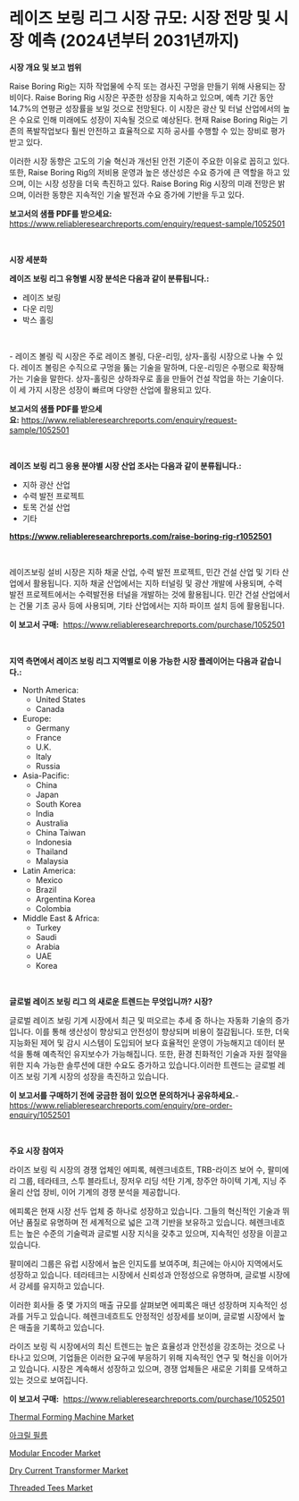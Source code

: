 <p><h1>레이즈 보링 리그 시장 규모: 시장 전망 및 시장 예측 (2024년부터 2031년까지)</h1></p><p><strong>시장 개요 및 보고 범위</strong></p>
<p><p>Raise Boring Rig는 지하 작업물에 수직 또는 경사진 구멍을 만들기 위해 사용되는 장비이다. Raise Boring Rig 시장은 꾸준한 성장을 지속하고 있으며, 예측 기간 동안 14.7%의 연평균 성장률을 보일 것으로 전망된다. 이 시장은 광산 및 터널 산업에서의 높은 수요로 인해 미래에도 성장이 지속될 것으로 예상된다. 현재 Raise Boring Rig는 기존의 폭발작업보다 훨씬 안전하고 효율적으로 지하 공사를 수행할 수 있는 장비로 평가받고 있다.</p><p>이러한 시장 동향은 고도의 기술 혁신과 개선된 안전 기준이 주요한 이유로 꼽히고 있다. 또한, Raise Boring Rig의 저비용 운영과 높은 생산성은 수요 증가에 큰 역할을 하고 있으며, 이는 시장 성장을 더욱 촉진하고 있다. Raise Boring Rig 시장의 미래 전망은 밝으며, 이러한 동향은 지속적인 기술 발전과 수요 증가에 기반을 두고 있다.</p></p>
<p><strong>보고서의 샘플 PDF를 받으세요:</strong> <a href="https://www.reliableresearchreports.com/enquiry/request-sample/1052501">https://www.reliableresearchreports.com/enquiry/request-sample/1052501</a></p>
<p>&nbsp;</p>
<p><strong>시장 세분화</strong></p>
<p><strong>레이즈 보링 리그 유형별 시장 분석은 다음과 같이 분류됩니다.:</strong></p>
<p><ul><li>레이즈 보링</li><li>다운 리밍</li><li>박스 홀링</li></ul></p>
<p>&nbsp;</p>
<p><p>- 레이즈 볼링 릭 시장은 주로 레이즈 볼링, 다운-리밍, 상자-홀링 시장으로 나눌 수 있다. 레이즈 볼링은 수직으로 구멍을 뚫는 기술을 말하며, 다운-리밍은 수평으로 확장해가는 기술을 말한다. 상자-홀링은 상하좌우로 홀을 만들어 건설 작업을 하는 기술이다. 이 세 가지 시장은 성장이 빠르며 다양한 산업에 활용되고 있다.</p></p>
<p><strong>보고서의 샘플 PDF를 받으세요:</strong>&nbsp;<a href="https://www.reliableresearchreports.com/enquiry/request-sample/1052501">https://www.reliableresearchreports.com/enquiry/request-sample/1052501</a></p>
<p>&nbsp;</p>
<p><strong> 레이즈 보링 리그 응용 분야별 시장 산업 조사는 다음과 같이 분류됩니다.:</strong></p>
<p><ul><li>지하 광산 산업</li><li>수력 발전 프로젝트</li><li>토목 건설 산업</li><li>기타</li></ul></p>
<p><strong><a href="https://www.reliableresearchreports.com/raise-boring-rig-r1052501">https://www.reliableresearchreports.com/raise-boring-rig-r1052501</a></strong></p>
<p>&nbsp;</p>
<p><p>레이즈보링 설비 시장은 지하 채굴 산업, 수력 발전 프로젝트, 민간 건설 산업 및 기타 산업에서 활용됩니다. 지하 채굴 산업에서는 지하 터널링 및 광산 개발에 사용되며, 수력 발전 프로젝트에서는 수력발전용 터널을 개발하는 것에 활용됩니다. 민간 건설 산업에서는 건물 기초 공사 등에 사용되며, 기타 산업에서는 지하 파이프 설치 등에 활용됩니다.</p></p>
<p><strong>이 보고서 구매:</strong>&nbsp; <a href="https://www.reliableresearchreports.com/purchase/1052501">https://www.reliableresearchreports.com/purchase/1052501</a></p>
<p>&nbsp;</p>
<p><strong>지역 측면에서 레이즈 보링 리그 지역별로 이용 가능한 시장 플레이어는 다음과 같습니다.:</strong></p>
<p><ul>
    <li>
        North America:
        <ul>
            <li>United States</li>
            <li>Canada</li>
        </ul>
    </li>
    <li>
        Europe:
        <ul>
            <li>Germany</li>
            <li>France</li>
            <li>U.K.</li>
            <li>Italy</li>
            <li>Russia</li>
        </ul>
    </li>
    <li>
        Asia-Pacific:
        <ul>
            <li>China</li>
            <li>Japan</li>
            <li>South Korea</li>
            <li>India</li>
            <li>Australia</li>
            <li>China Taiwan</li>
            <li>Indonesia</li>
            <li>Thailand</li>
            <li>Malaysia</li>
        </ul>
    </li>
    <li>
        Latin America:
        <ul>
            <li>Mexico</li>
            <li>Brazil</li>
            <li>Argentina Korea</li>
            <li>Colombia</li>
        </ul>
    </li>
    <li>
        Middle East & Africa:
        <ul>
            <li>Turkey</li>
            <li>Saudi</li>
            <li>Arabia</li>
            <li>UAE</li>
            <li>Korea</li>
        </ul>
    </li>
    </ul></p>
<p>&nbsp;</p>
<p><strong>글로벌 레이즈 보링 리그 의 새로운 트렌드는 무엇입니까? 시장?</strong></p>
<p><p>글로벌 레이즈 보링 기계 시장에서 최근 및 떠오르는 추세 중 하나는 자동화 기술의 증가입니다. 이를 통해 생산성이 향상되고 안전성이 향상되며 비용이 절감됩니다. 또한, 더욱 지능화된 제어 및 감시 시스템이 도입되어 보다 효율적인 운영이 가능해지고 데이터 분석을 통해 예측적인 유지보수가 가능해집니다. 또한, 환경 친화적인 기술과 자원 절약을 위한 지속 가능한 솔루션에 대한 수요도 증가하고 있습니다.이러한 트렌드는 글로벌 레이즈 보링 기계 시장의 성장을 촉진하고 있습니다.</p></p>
<p><strong>이 보고서를 구매하기 전에 궁금한 점이 있으면 문의하거나 공유하세요.</strong>- <a href="https://www.reliableresearchreports.com/enquiry/pre-order-enquiry/1052501">https://www.reliableresearchreports.com/enquiry/pre-order-enquiry/1052501</a></p>
<p>&nbsp;</p>
<p><strong>주요 시장 참여자</strong></p>
<p><p>라이즈 보링 릭 시장의 경쟁 업체인 에피록, 헤렌크네흐트, TRB-라이즈 보어 수, 팔미에리 그룹, 테라테크, 스투 블라트너, 장저우 리딩 석탄 기계, 창주안 하이텍 기계, 지닝 주올리 산업 장비, 이어 기계의 경쟁 분석을 제공합니다. </p><p>에피록은 현재 시장 선두 업체 중 하나로 성장하고 있습니다. 그들의 혁신적인 기술과 뛰어난 품질로 유명하며 전 세계적으로 넓은 고객 기반을 보유하고 있습니다. 헤렌크네흐트는 높은 수준의 기술력과 글로벌 시장 지식을 갖추고 있으며, 지속적인 성장을 이끌고 있습니다.</p><p>팔미에리 그룹은 유럽 시장에서 높은 인지도를 보여주며, 최근에는 아시아 지역에서도 성장하고 있습니다. 테라테크는 시장에서 신뢰성과 안정성으로 유명하며, 글로벌 시장에서 강세를 유지하고 있습니다.</p><p>이러한 회사들 중 몇 가지의 매출 규모를 살펴보면 에피록은 매년 성장하며 지속적인 성과를 거두고 있습니다. 헤렌크네흐트도 안정적인 성장세를 보이며, 글로벌 시장에서 높은 매출을 기록하고 있습니다.</p><p>라이즈 보링 릭 시장에서의 최신 트렌드는 높은 효율성과 안전성을 강조하는 것으로 나타나고 있으며, 기업들은 이러한 요구에 부응하기 위해 지속적인 연구 및 혁신을 이어가고 있습니다. 시장은 계속해서 성장하고 있으며, 경쟁 업체들은 새로운 기회를 모색하고 있는 것으로 보여집니다.</p></p>
<p><strong>이 보고서 구매:</strong>&nbsp;&nbsp;<a href="https://www.reliableresearchreports.com/purchase/1052501">https://www.reliableresearchreports.com/purchase/1052501</a></p>
<p><p><a href="https://github.com/rahu1506/Market-Research-Report-List-3/blob/main/thermal-forming-machine-market.md">Thermal Forming Machine Market</a></p><p><a href="https://github.com/TobyKub4685/Market-Research-Report-List-1/blob/main/580557338072.md">아크릴 필름</a></p><p><a href="https://faithful-glue-af3.notion.site/Modular-Encoder-Market-Size-CAGR-Trends-2024-2030-bc1df11589b04e5683fe7103ff7a1b54">Modular Encoder Market</a></p><p><a href="https://github.com/juniordelafrance/Market-Research-Report-List-2/blob/main/dry-current-transformer-market.md">Dry Current Transformer Market</a></p><p><a href="https://issuu.com/reportprime-2/docs/threaded-tees-market-size-2030.pptx">Threaded Tees Market</a></p></p>